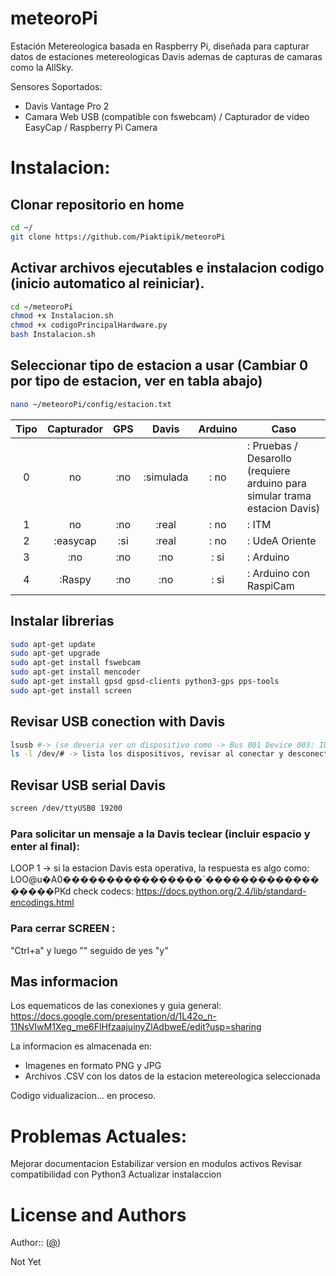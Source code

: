 # meteoroPi
Estación Metereologica basada en Raspberry Pi, diseñada para capturar datos de estaciones metereologicas Davis ademas de capturas de camaras como la AllSky.

Sensores Soportados:
- Davis Vantage Pro 2
- Camara Web USB (compatible con fswebcam) / Capturador de video EasyCap / Raspberry Pi Camera

# Instalacion:

## Clonar repositorio en home
```sh
cd ~/
git clone https://github.com/Piaktipik/meteoroPi
```

## Activar archivos ejecutables e instalacion codigo (inicio automatico al reiniciar).
```sh
cd ~/meteoroPi
chmod +x Instalacion.sh
chmod +x codigoPrincipalHardware.py 
bash Instalacion.sh
```
## Seleccionar tipo de estacion a usar (Cambiar 0 por tipo de estacion, ver en tabla abajo)
```sh
nano ~/meteoroPi/config/estacion.txt
```

|         Tipo         | Capturador      | GPS    |  Davis    | Arduino| Caso |
|:--------------------:|:---------------:|:------:|:---------:|:------:|----------------------------------------------------------------------------|
|           0          |        no       |   :no  | :simulada | : no   | : Pruebas / Desarollo (requiere arduino para simular trama estacion Davis) |
|           1          |        no       |   :no  |   :real   | : no   | : ITM                                                                      |
|           2          |     :easycap    |   :si  |   :real   | : no   | : UdeA Oriente                                                             |
|           3          |       :no       |   :no  |    :no    | : si   | : Arduino                                                                  |
|           4          |      :Raspy     |   :no  |    :no    | : si   | : Arduino con RaspiCam                                                     |

## Instalar librerias
```sh
sudo apt-get update
sudo apt-get upgrade
sudo apt-get install fswebcam
sudo apt-get install mencoder
sudo apt-get install gpsd gpsd-clients python3-gps pps-tools
sudo apt-get install screen
```

## Revisar USB conection with Davis
```sh
lsusb #-> (se deveria ver un dispositivo como -> Bus 001 Device 003: ID 10c4:ea60 Silicon Labs CP210x UART Bridge)
ls -l /dev/# -> lista los dispositivos, revisar al conectar y desconectar cual corresponde a la Davis -> algo como ttyUSB0
```

## Revisar USB serial Davis
```sh
screen /dev/ttyUSB0 19200
```

### Para solicitar un mensaje a la Davis teclear (incluir espacio y enter al final):
LOOP 1 -> si la estacion Davis esta operativa, la respuesta es algo como: LOO@u�A0����������������`������������������PKd
check codecs: https://docs.python.org/2.4/lib/standard-encodings.html

### Para cerrar SCREEN :
"Ctrl+a" y luego "\" seguido de yes "y"

## Mas informacion

Los equematicos de las conexiones y guia general:
https://docs.google.com/presentation/d/1L42o_n-11NsVIwM1Xeg_me6FlHfzaajuinyZlAdbweE/edit?usp=sharing

La informacion es almacenada en:
- Imagenes en formato PNG y JPG
- Archivos .CSV con los datos de la estacion metereologica seleccionada

Codigo vidualizacion... en proceso.

# Problemas Actuales:
Mejorar documentacion
Estabilizar version en modulos activos
Revisar compatibilidad con Python3
Actualizar instalaccion


# License and Authors

Author::  ([@](https://))

Not Yet
